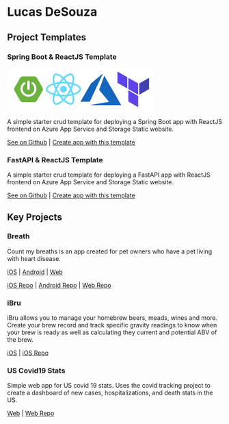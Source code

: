# Lucas DeSouza

## Project Templates 

### Spring Boot & ReactJS Template

<img src="https://github.com/LucasCarioca/spring-react-azure-app-service/blob/main/assets/stack.png?raw=true"/>

A simple starter crud template for deploying a Spring Boot app with ReactJS frontend on Azure App Service and Storage Static website.

[See on Github](https://github.com/LucasCarioca/spring-react-azure-app-service) | [Create app with this template](https://github.com/LucasCarioca/spring-react-azure-app-service/generate)

### FastAPI & ReactJS Template

A simple starter crud template for deploying a FastAPI app with ReactJS frontend on Azure App Service and Storage Static website.

[See on Github](https://github.com/LucasCarioca/fastapi-react-azure-app-service) | [Create app with this template](https://github.com/LucasCarioca/fastapi-react-azure-app-service/generate)

## Key Projects

### Breath

Count my breaths is an app created for pet owners who have a pet living with heart disease.

[iOS](https://apps.apple.com/us/app/count-my-breaths/id1513102381) | [Android](https://play.google.com/store/apps/details?id=net.lucasdesouza.countmybreaths) | [Web](https://countmybreaths.com)

[iOS Repo](https://github.com/LucasCarioca/breath-ios) | [Android Repo](https://github.com/LucasCarioca/breath-android) | [Web Repo](https://github.com/LucasCarioca/breath)


### iBru

iBru allows you to manage your homebrew beers, meads, wines and more. Create your brew record and track specific gravity readings to know when your brew is ready as well as calculating they current and potential ABV of the brew.

[iOS](https://apps.apple.com/us/app/ibru/id1550959672) | [iOS Repo](https://github.com/LucasCarioca/ibru)

### US Covid19 Stats

Simple web app for US covid 19 stats. Uses the covid tracking project to create a dashboard of new cases, hospitalizations, and death stats in the US. 

[Web](https://covid-stats.lucasdesouza.net) | [Web Repo](https://github.com/LucasCarioca/covid-stats)